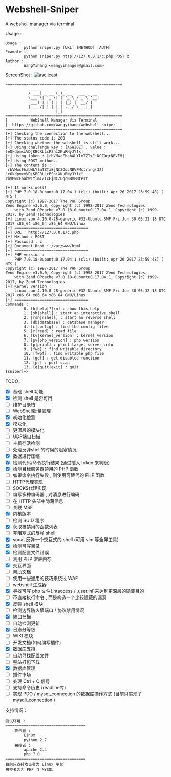 # Webshell-Sniper
A webshell manager via terminal

Usage :
```
Usage : 
        python sniper.py [URL] [METHOD] [AUTH]
Example : 
        python sniper.py http://127.0.0.1/c.php POST c
Author : 
        WangYihang <wangyihanger@gmail.com>
```

ScreenShot : 
[![asciicast](https://asciinema.org/a/Si84wbgKpRBmfyhrnPOL6H4nj.png)](https://asciinema.org/a/130893)

```
===================================================
           ____        _
          / ___| _ __ (_)_ __   ___ _ __
          \___ \| '_ \| | '_ \ / _ \ '__|
           ___) | | | | | |_) |  __/ |
          |____/|_| |_|_| .__/ \___|_|
                      |_|
===================================================
|          WebShell Manager Via Terminal          |
|  https://github.com/wangyihang/webshell-sniper  |
===================================================
[+] Checking the connection to the webshell...
[+] The status code is 200
[+] Checking whether the webshell is still work...
[+] Using challenge key : [AGWIBE] , value : [eOkdpmxxVDjKBCRLLcPShiXKuRNyJYfx]
[+] Using token : [rbVMwcFhabWLYlmTZTxEjNCZOqcNBVFM]
[+] Using POST method...
[+] The content is :
 rbVMwcFhabWLYlmTZTxEjNCZOqcNBVFMstring(32) "eOkdpmxxVDjKBCRLLcPShiXKuRNyJYfx"
rbVMwcFhabWLYlmTZTxEjNCZOqcNBVFMtest

[+] It works well!
[+] PHP 7.0.18-0ubuntu0.17.04.1 (cli) (built: Apr 26 2017 23:59:48) ( NTS )
Copyright (c) 1997-2017 The PHP Group
Zend Engine v3.0.0, Copyright (c) 1998-2017 Zend Technologies
    with Zend OPcache v7.0.18-0ubuntu0.17.04.1, Copyright (c) 1999-2017, by Zend Technologies
[+] Linux sun 4.10.0-28-generic #32-Ubuntu SMP Fri Jun 30 05:32:18 UTC 2017 x86_64 x86_64 x86_64 GNU/Linux
[+] ================================
[+] URL : http://127.0.0.1/c.php
[+] Method : POST
[+] Password : c
[+] Document Root : /var/www/html
[+] ================================
[+] PHP version : 
	PHP 7.0.18-0ubuntu0.17.04.1 (cli) (built: Apr 26 2017 23:59:48) ( NTS )
Copyright (c) 1997-2017 The PHP Group
Zend Engine v3.0.0, Copyright (c) 1998-2017 Zend Technologies
    with Zend OPcache v7.0.18-0ubuntu0.17.04.1, Copyright (c) 1999-2017, by Zend Technologies
[+] Kernel version : 
	Linux sun 4.10.0-28-generic #32-Ubuntu SMP Fri Jun 30 05:32:18 UTC 2017 x86_64 x86_64 x86_64 GNU/Linux
[+] ================================
Commands : 
        0. [h|help|?|\n] : show this help
        1. [sh|shell] : start an interactive shell
        2. [rsh|rshell] : start an reverse shell
        3. [db|database] : database manager
        4. [c|config] : find the config files
        5. [r|read] : read file
        6. [kv|kernel_version] : kernel version
        7. [pv|php_version] : php version
        8. [p|print] : print target server info
        9. [fwd] : find writable directory
        10. [fwpf] : find writable php file
        11. [gdf] : get disabled function
        12. [ps] : port scan
        13. [q|quit|exit] : quit
[sniper]=>
```

TODO :
- [x] 基础 shell 功能
- [x] 检测 shell 是否可用
- [ ] 维护目录栈
- [ ] WebShell批量管理
- [x] 初始化检测
- [x] 模块化
- [ ] 更深层的模块化
- [ ] UDP端口扫描
- [ ] 主机存活检测
- [ ] 处理反弹shell的时候的阻塞情况
- [x] 数据进行压缩
- [x] 检测代码/命令执行结果 (通过插入 token 来判断)
- [x] 检测目标服务器禁用的 PHP 函数
- [ ] 如果命令执行失败 , 则使用可替代的 PHP 函数
- [ ] HTTP代理实现
- [ ] SOCKS代理实现
- [ ] 编写多种编码器 , 对消息进行编码
- [ ] 在 HTTP 头部中隐藏信息
- [ ] 关联 MSF
- [x] 内核版本
- [ ] 检测 SUID 程序
- [x] 获取被禁用的函数列表
- [ ] 非阻塞式的反弹 shell
- [x] socat 反弹一个交互式的 shell (可用 vim 等全屏工具)
- [x] 检测可写目录
- [x] 检测配置文件错误
- [ ] 利用 PHP 常驻内存
- [x] 交互界面
- [ ] 帮助文档
- [ ] 使用一些通用的技巧来绕过 WAF
- [ ] webshell 生成器
- [x] 寻找可写 php 文件(.htaccess / .user.ini)来达到更深层的隐藏目的
- [ ] 不直接执行命令 , 而是构造一个比较隐蔽的漏洞
- [x] 反弹 shell 模块
- [ ] 检测边界防火墙端口 / 协议禁用情况
- [x] 端口扫描
- [ ] 自动检测更新
- [x] 日志分等级
- [ ] WIKI 模块
- [ ] 开发文档(如何编写插件)
- [x] 数据库支持
- [ ] 自动寻找配置文件
- [ ] 整站打包下载
- [x] 数据库管理
- [ ] 插件市场
- [ ] 处理 Ctrl + C 信号
- [ ] 支持命令历史 (readline库)
- [ ] 实现 PDO / mysql_connection 的数据库操作方式 (目前只实现了 mysqli_connection )

支持情况 :
```
测试环境 :
===================================
    攻击者 :
        Linux
        python 2.7
    被控者 :
        apache 2.4
        php 7.0
===================================
目前只支持攻击者为 Linux 平台
被控者为为 PHP 与 MYSQL
```
